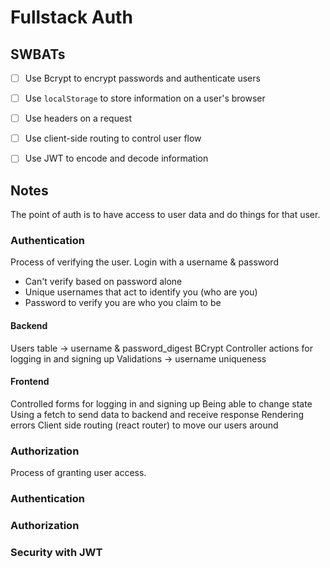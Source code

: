 # Fullstack Auth

## SWBATs
- [ ] Use Bcrypt to encrypt passwords and authenticate users
- [ ] Use `localStorage` to store information on a user's browser
- [ ] Use headers on a request
- [ ] Use client-side routing to control user flow
- [ ] Use JWT to encode and decode information


## Notes

The point of auth is to have access to user data and do things for that user.

### Authentication
Process of verifying the user.
Login with a username & password
  - Can't verify based on password alone
  - Unique usernames that act to identify you (who are you)
  - Password to verify you are who you claim to be

#### Backend
Users table -> username & password_digest
BCrypt
Controller actions for logging in and signing up
Validations -> username uniqueness

#### Frontend
Controlled forms for logging in and signing up
Being able to change state
Using a fetch to send data to backend and receive response
Rendering errors
Client side routing (react router) to move our users around


### Authorization
Process of granting user access.


### Authentication

### Authorization

### Security with JWT

